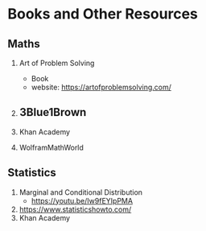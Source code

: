 # Books and Other Resources

## Maths
1. Art of Problem Solving
	- Book 
	- website: https://artofproblemsolving.com/

2. 3Blue1Brown
	- 

3. Khan Academy

4. WolframMathWorld

## Statistics 
1. Marginal and Conditional Distribution
	- https://youtu.be/Iw9fEYIpPMA
2. https://www.statisticshowto.com/
3. Khan Academy